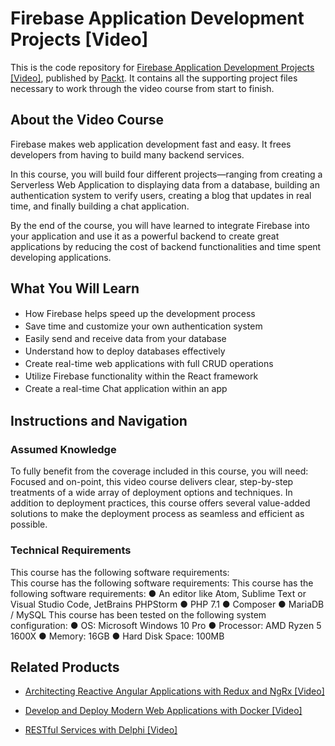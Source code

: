 # Firebase Application Development Projects [Video]
This is the code repository for [Firebase Application Development Projects [Video]](https://www.packtpub.com/application-development/firebase-application-development-projects-video), published by [Packt](https://www.packtpub.com/?utm_source=github). It contains all the supporting project files necessary to work through the video course from start to finish.
## About the Video Course
Firebase makes web application development fast and easy. It frees developers from having to build many backend services.

In this course, you will build four different projects—ranging from creating a Serverless Web Application to displaying data from a database, building an authentication system to verify users, creating a blog that updates in real time, and finally building a chat application.

By the end of the course, you will have learned to integrate Firebase into your application and use it as a powerful backend to create great applications by reducing the cost of backend functionalities and time spent developing applications.

<H2>What You Will Learn</H2>
<DIV class=book-info-will-learn-text>
<UL>
<LI><SPAN style="LINE-HEIGHT: 20px; BACKGROUND-COLOR: transparent">How Firebase helps speed up the development process</SPAN> 
<LI><SPAN style="LINE-HEIGHT: 20px; BACKGROUND-COLOR: transparent">Save time and customize your own authentication system</SPAN> 
<LI><SPAN style="LINE-HEIGHT: 20px; BACKGROUND-COLOR: transparent">Easily send and receive data from your database</SPAN> 
<LI><SPAN style="LINE-HEIGHT: 20px; BACKGROUND-COLOR: transparent">Understand how to deploy databases effectively</SPAN> 
<LI><SPAN style="LINE-HEIGHT: 20px; BACKGROUND-COLOR: transparent">Create real-time web applications with full CRUD operations</SPAN> 
<LI><SPAN style="LINE-HEIGHT: 20px; BACKGROUND-COLOR: transparent">Utilize Firebase functionality within the React framework</SPAN> 
<LI><SPAN style="LINE-HEIGHT: 20px; BACKGROUND-COLOR: transparent">Create a real-time Chat application within an app</SPAN> </LI></UL></DIV>

## Instructions and Navigation
### Assumed Knowledge
To fully benefit from the coverage included in this course, you will need:<br/>
Focused and on-point, this video course delivers clear, step-by-step treatments of a wide array of deployment options and techniques. In addition to deployment practices, this course offers several value-added solutions to make the deployment process as seamless and efficient as possible.
### Technical Requirements
This course has the following software requirements:<br/>
This course has the following software requirements:
This course has the following software requirements: ●	An editor like Atom, Sublime Text or Visual Studio Code, JetBrains PHPStorm ●	PHP 7.1 ●	Composer ●	MariaDB / MySQL This course has been tested on the following system configuration: ● OS: Microsoft Windows 10 Pro ●	Processor: AMD Ryzen 5 1600X ●	Memory: 16GB ●	Hard Disk Space: 100MB


## Related Products
* [Architecting Reactive Angular Applications with Redux and NgRx [Video]](https://www.packtpub.com/web-development/architecting-reactive-angular-applications-redux-and-ngrx-video?utm_source=github&utm_medium=repository&utm_campaign=9781789536546)

* [Develop and Deploy Modern Web Applications with Docker [Video]](https://www.packtpub.com/application-development/develop-and-deploy-modern-web-applications-docker-video?utm_source=github&utm_medium=repository&utm_campaign=9781788999618)

* [RESTful Services with Delphi [Video]](https://www.packtpub.com/application-development/restful-services-delphi-video?utm_source=github&utm_medium=repository&utm_campaign=9781789951882)

